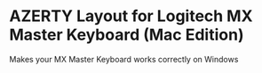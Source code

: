 # AZERTY Layout for Logitech MX Master Keyboard (Mac Edition)


Makes your MX Master Keyboard works correctly on Windows
